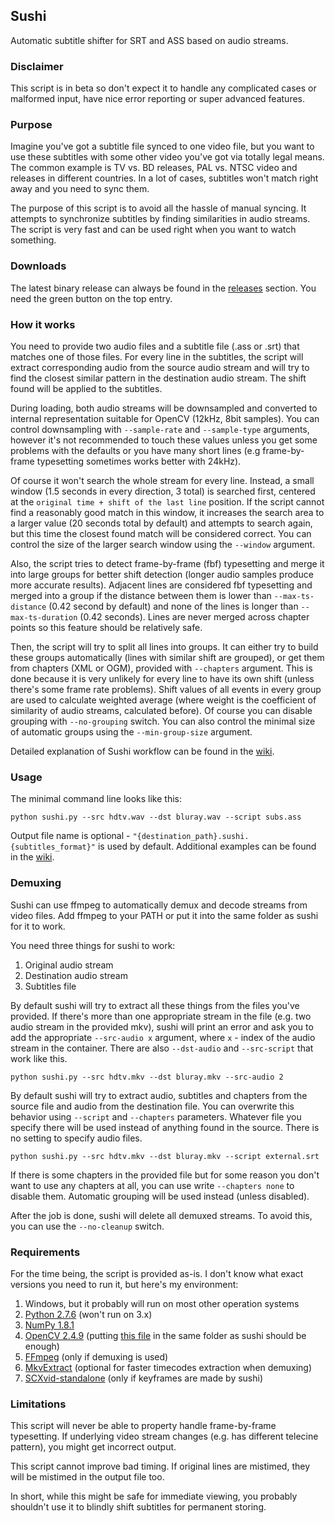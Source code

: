 ## Sushi ##
Automatic subtitle shifter for SRT and ASS based on audio streams.

### Disclaimer ###
This script is in beta so don't expect it to handle any complicated cases or malformed input, have nice error reporting or super advanced features.

### Purpose
Imagine you've got a subtitle file synced to one video file, but you want to use these subtitles with some other video you've got via totally legal means. The common example is TV vs. BD releases, PAL vs. NTSC video and releases in different countries. In a lot of cases, subtitles won't match right away and you need to sync them.

The purpose of this script is to avoid all the hassle of manual syncing. It attempts to synchronize subtitles by finding similarities in audio streams. The script is very fast and can be used right when you want to watch something.

### Downloads
The latest binary release can always be found in the [releases][1] section. You need the green button on the top entry.

### How it works
You need to provide two audio files and a subtitle file (.ass or .srt) that matches one of those files. For every line in the subtitles, the script will extract corresponding audio from the source audio stream and will try to find the closest similar pattern in the destination audio stream. The shift found will be applied to the subtitles.

During loading, both audio streams will be downsampled and converted to internal representation suitable for OpenCV (12kHz, 8bit samples). You can control downsampling with `--sample-rate` and `--sample-type` arguments, however it's not recommended to touch these values unless you get some problems with the defaults or you have many short lines (e.g frame-by-frame typesetting sometimes works better with 24kHz).

Of course it won't search the whole stream for every line. Instead, a small window (1.5 seconds in every direction, 3 total) is searched first, centered at the `original time + shift of the last line` position. If the script cannot find a reasonably good match in this window, it increases the search area to a larger value (20 seconds total by default) and attempts to search again, but this time the closest found match will be considered correct. You can control the size of the larger search window using the `--window` argument.

Also, the script tries to detect frame-by-frame (fbf) typesetting and merge it into large groups for better shift detection (longer audio samples produce more accurate results). Adjacent lines are considered fbf typesetting and merged into a group if the distance between them is lower than `--max-ts-distance` (0.42 second by default) and none of the lines is longer than `--max-ts-duration` (0.42 seconds). Lines are never merged across chapter points so this feature should be relatively safe. 

Then, the script will try to split all lines into groups. It can either try to build these groups automatically (lines with similar shift are grouped), or get them from chapters (XML or OGM), provided with `--chapters` argument. This is done because it is very unlikely for every line to have its own shift (unless there's some frame rate problems). Shift values of all events in every group are used to calculate weighted average (where weight is the coefficient of similarity of audio streams, calculated before). Of course you can disable grouping with `--no-grouping` switch. You can also control the minimal size of automatic groups using the `--min-group-size` argument.

Detailed explanation of Sushi workflow can be found in the [wiki][2].

### Usage
The minimal command line looks like this:
```
python sushi.py --src hdtv.wav --dst bluray.wav --script subs.ass
```
Output file name is optional - `"{destination_path}.sushi.{subtitles_format}"` is used by default. Additional examples can be found in the [wiki][3].

### Demuxing
Sushi can use ffmpeg to automatically demux and decode streams from video files. Add ffmpeg to your PATH or put it into the same folder as sushi for it to work. 

You need three things for sushi to work:

1. Original audio stream
2. Destination audio stream
3. Subtitles file

By default sushi will try to extract all these things from the files you've provided. If there's more than one appropriate stream in the file (e.g. two audio stream in the provided mkv), sushi will print an error and ask you to add the appropriate `--src-audio x` argument, where `x` - index of the audio stream in the container. There are also `--dst-audio` and `--src-script` that work like this.
```
python sushi.py --src hdtv.mkv --dst bluray.mkv --src-audio 2
```
By default sushi will try to extract audio, subtitles and chapters from the source file and audio from the destination file. You can overwrite this behavior using `--script` and `--chapters` parameters. Whatever file you specify there will be used instead of anything found in the source. There is no setting to specify audio files.
```
python sushi.py --src hdtv.mkv --dst bluray.mkv --script external.srt
```
If there is some chapters in the provided file but for some reason you don't want to use any chapters at all, you can use write `--chapters none` to disable them. Automatic grouping will be used instead (unless disabled).

After the job is done, sushi will delete all demuxed streams. To avoid this, you can use the `--no-cleanup` switch.

### Requirements
For the time being, the script is provided as-is. I don't know what exact versions you need to run it, but here's my environment:

1. Windows, but it probably will run on most other operation systems
2. [Python 2.7.6][4] (won't run on 3.x)
3. [NumPy 1.8.1][5]
4. [OpenCV 2.4.9][6] (putting [this file][7] in the same folder as sushi should be enough)
5. [FFmpeg][8] (only if demuxing is used)
6. [MkvExtract][9] (optional for faster timecodes extraction when demuxing)
7. [SCXvid-standalone][10] (only if keyframes are made by sushi)


### Limitations
This script will never be able to property handle frame-by-frame typesetting. If underlying video stream changes (e.g. has different telecine pattern), you might get incorrect output.

This script cannot improve bad timing. If original lines are mistimed, they will be mistimed in the output file too.

In short, while this might be safe for immediate viewing, you probably shouldn't use it to blindly shift subtitles for permanent storing.


  [1]: https://github.com/tp7/Sushi/releases
  [2]: https://github.com/tp7/Sushi/wiki/How-it-works#keyframes-correction-and-snapping
  [3]: https://github.com/tp7/Sushi/wiki/Examples
  [4]: https://www.python.org/download/releases/2.7.6/
  [5]: http://www.scipy.org/scipylib/download.html
  [6]: http://opencv.org/
  [7]: https://dl.dropboxusercontent.com/u/54253260/DoNotDelete/cv2.pyd
  [8]: http://www.ffmpeg.org/download.html
  [9]: http://www.bunkus.org/videotools/mkvtoolnix/downloads.html
  [10]: https://github.com/soyokaze/SCXvid-standalone/releases
